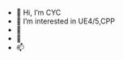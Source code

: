 - 👋 Hi, I’m CYC
- 👀 I’m interested in UE4/5,CPP
- 🌱 
- 💞️ 
- 📫 

<!---
2453852330/2453852330 is a ✨ special ✨ repository because its `README.md` (this file) appears on your GitHub profile.
You can click the Preview link to take a look at your changes.
--->
